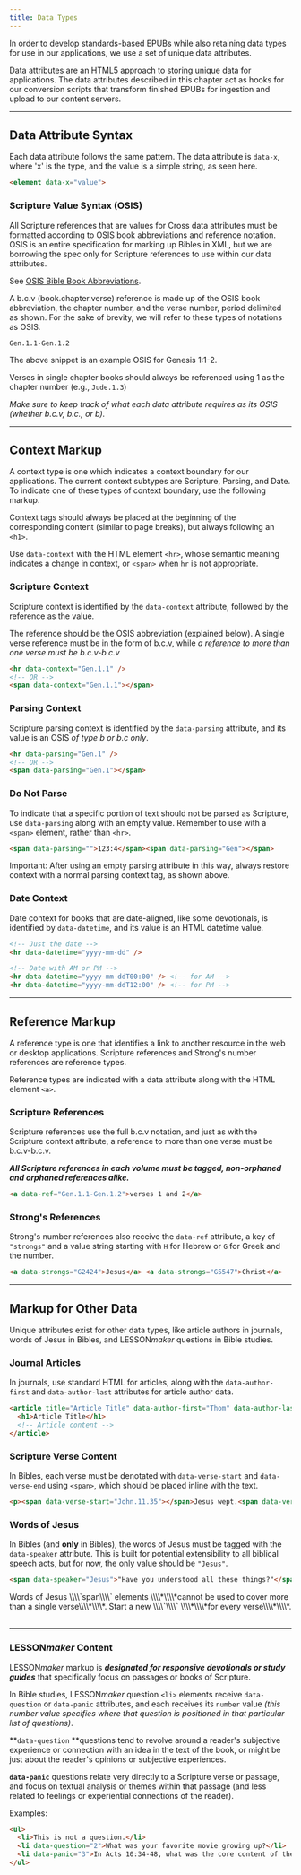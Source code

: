 ```yaml
---
title: Data Types
---
```

In order to develop standards-based EPUBs while also retaining data types for use in our applications, we use a set of unique data attributes.

Data attributes are an HTML5 approach to storing unique data for applications. The data attributes described in this chapter act as hooks for our conversion scripts that transform finished EPUBs for ingestion and upload to our content servers.

<hr />

## Data Attribute Syntax

Each data attribute follows the same pattern. The data attribute is `data-x`, where 'x' is the type, and the value is a simple string, as seen here.

```html
<element data-x="value">
```

### Scripture Value Syntax (OSIS)

All Scripture references that are values for Cross data attributes must be formatted according to OSIS book abbreviations and reference notation. OSIS is an entire specification for marking up Bibles in XML, but we are borrowing the spec only for Scripture references to use within our data attributes.

See [OSIS Bible Book Abbreviations](https://docs.google.com/a/lifeway.com/spreadsheets/d/1tgzQru2dVaDU-zhaSfym1UuaPh3_Aktq91iDz9L9JtY/edit?usp=sharing).

A b.c.v (book.chapter.verse) reference is made up of the OSIS book abbreviation, the chapter number, and the verse number, period delimited as shown. For the sake of brevity, we will refer to these types of notations as OSIS.

```plain
Gen.1.1-Gen.1.2
```

The above snippet is an example OSIS for Genesis 1:1-2.

Verses in single chapter books should always be referenced using 1 as the chapter number (e.g., `Jude.1.3`)

_Make sure to keep track of what each data attribute requires as its OSIS (whether b.c.v, b.c., or b)._

_<hr />_

## Context Markup

A context type is one which indicates a context boundary for our applications. The current context subtypes are Scripture, Parsing, and Date. To indicate one of these types of context boundary, use the following markup.

Context tags should always be placed at the beginning of the corresponding content (similar to page breaks), but always following an `<h1>`.

Use `data-context` with the HTML element `<hr>`, whose semantic meaning indicates a change in context, or `<span>` when `hr` is not appropriate.

### Scripture Context

Scripture context is identified by the `data-context` attribute, followed by the reference as the value.

The reference should be the OSIS abbreviation (explained below). A single verse reference must be in the form of b.c.v, while _a reference to more than one verse must be b.c.v-b.c.v_

```html
<hr data-context="Gen.1.1" />
<!-- OR -->
<span data-context="Gen.1.1"></span>
```

### Parsing Context

Scripture parsing context is identified by the `data-parsing` attribute, and its value is an OSIS _of type b or b.c only_.

```html
<hr data-parsing="Gen.1" />
<!-- OR -->
<span data-parsing="Gen.1"></span>
```

### Do Not Parse

To indicate that a specific portion of text should not be parsed as Scripture, use `data-parsing` along with an empty value. Remember to use with a `<span>` element, rather than `<hr>`.

```html
<span data-parsing="">123:4</span><span data-parsing="Gen"></span>
```

<aside class="warning">Important: After using an empty parsing attribute in this way, always restore context with a normal parsing context tag, as shown above.</aside>

### Date Context

Date context for books that are date-aligned, like some devotionals, is identified by `data-datetime`, and its value is an HTML datetime value.

```html
<!-- Just the date -->
<hr data-datetime="yyyy-mm-dd" />

<!-- Date with AM or PM -->
<hr data-datetime="yyyy-mm-ddT00:00" /> <!-- for AM -->
<hr data-datetime="yyyy-mm-ddT12:00" /> <!-- for PM -->
```

<hr />

## Reference Markup

A reference type is one that identifies a link to another resource in the web or desktop applications. Scripture references and Strong's number references are reference types.

Reference types are indicated with a data attribute along with the HTML element `<a>`.

### Scripture References

Scripture references use the full b.c.v notation, and just as with the Scripture context attribute, a reference to more than one verse must be b.c.v-b.c.v.

**_All Scripture references in each volume must be tagged, non-orphaned and orphaned references alike._**

```html
<a data-ref="Gen.1.1-Gen.1.2">verses 1 and 2</a>
```

### Strong's References

Strong's number references also receive the `data-ref` attribute, a key of `"strongs"` and a value string starting with `H` for Hebrew or `G` for Greek and the number.

```html
<a data-strongs="G2424">Jesus</a> <a data-strongs="G5547">Christ</a>
```

<hr />

## Markup for Other Data

Unique attributes exist for other data types, like article authors in journals, words of Jesus in Bibles, and LESSON<em>maker</em> questions in Bible studies.

### Journal Articles

In journals, use standard HTML for articles, along with the `data-author-first` and `data-author-last` attributes for article author data.

```html
<article title="Article Title" data-author-first="Thom" data-author-last="Rainer">
  <h1>Article Title</h1>
  <!-- Article content -->
</article>
```

### Scripture Verse Content

In Bibles, each verse must be denotated with `data-verse-start` and `data-verse-end` using `<span>`, which should be placed inline with the text.

```html
<p><span data-verse-start="John.11.35"></span>Jesus wept.<span data-verse-end="John.11.35"></span></p>
```

### Words of Jesus

In Bibles (and **only** in Bibles), the words of Jesus must be tagged with the `data-speaker` attribute. This is built for potential extensibility to all biblical speech acts, but for now, the only value should be `"Jesus"`.

```html
<span data-speaker="Jesus">"Have you understood all these things?"</span>
```

<aside class="warning">Words of Jesus \\\\`span\\\\` elements \\\\*\\\\*cannot be used to cover more than a single verse\\\\*\\\\*. Start a new \\\\`<span data-speaker="Jesus">\\\\` \\\\*\\\\*for every verse\\\\*\\\\*.</aside>

<div>&nbsp</div>

<hr />

### LESSON<em>maker</em> Content

LESSON<em>maker</em> markup is <em>**designated for responsive devotionals or study guides**</em> that specifically focus on passages or books of Scripture.

In Bible studies, LESSON<em>maker</em> question `<li>` elements receive `data-question` or `data-panic` attributes, and each receives its `number` value <em>(this number value specifies where that question is positioned in that particular list of questions)</em>.

**`data-question` **questions tend to revolve around a reader's subjective experience or connection with an idea in the text of the book, or might be just about the reader's opinions or subjective experiences.

**`data-panic`** questions relate very directly to a Scripture verse or passage, and focus on textual analysis or themes within that passage (and less related to feelings or experiential connections of the reader).

Examples:

```html
<ul>
  <li>This is not a question.</li>
  <li data-question="2">What was your favorite movie growing up?</li>
  <li data-panic="3">In Acts 10:34-48, what was the core content of the message Peter preached? What exactly did he say about Jesus?</li>
</ul>
```
